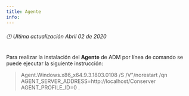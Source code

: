 ```yaml
---
title: Agente
info:
---
```

###### 🕐 Ultima actualización Abril 02 de 2020






Para realizar la instalación del **Agente** de ADM por línea de comando se puede ejecutar la siguiente instrucción:




><i class="icon green" data-icon="info"></i>Agent.Windows.x86_x64.9.3.1803.0108 /S /V"/norestart /qn AGENT_SERVER_ADDRESS=http://localhost/Conserver AGENT_PROFILE_ID=0
.
